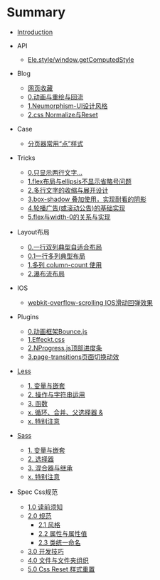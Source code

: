 # Summary

* [Introduction](README.md)

* API
  * [Ele.style/window.getComputedStyle](./API/0.element.style-getComputedStyle().md)

* Blog
  * [网页收藏](./Blog/_web-favorite.md)
  * [0.动画与重绘与回流](./Blog/0.Animation-Redraw-Reflow.md)
  * [1.Neumorphism-UI设计风格](./Blog/1.Neumorphism-UI.md)
  * [2.css Normalize与Reset](./Blog/2.css-normalize-reset.md)

* Case  
  * [分页器常用“点”样式](./Case/0.Dot-Pagination-Style.md)  
  
* Tricks
  * [0.只显示两行文字...](./Tricks/0.two-row-txt.md)
  * [1.flex布局与ellipsis不显示省略号问题](./Tricks/1.flex-&-ellipsis.md)
  * [2.多行文字的收缩与展开设计](./Tricks/2.more-txt-expand-collapse.md)
  * [3.box-shadow 叠加使用，实现耐看的阴影](./Tricks/3.more-box-shadow.md)
  * [4.轮播广告(或滚动公告)的基础实现](./Tricks/4.animate-ad-slider.md)
  * [5.flex与width-0的关系与实现](./Tricks/5.flex-width-0的实例作用.md)
  
  
* Layout布局  
  * [0.一行双列典型自适合布局](./Layout/0.Two-column-auto-layout.md)
  * [0.1一行多列典型布局](./Layout/0.1.Three-column-&-center-layout.md)
  * [1.多列 column-count 使用](./Layout/1.Multi-Columns.md)
  * [2.瀑布流布局](./Layout/2.Waterfall-realize.md)


* IOS
  * [webkit-overflow-scrolling IOS滑动回弹效果](ios/1.webkit-overflow-scrolling-IOS滑动回弹效果.md)
  
  
* Plugins
  * [0.动画框架Bounce.js](Plugins/0.Bounce.js.md) 
  * [1.Effeckt.css](Plugins/1.Effeckt.css.md)
  * [2.NProgress.js顶部进度条](Plugins/2.NProgress.js.md)
  * [3.page-transitions页面切换动效](Plugins/3.PageTransitions.md)
  

* [Less](./Less/_less.md)
  * [1. 变量与嵌套](./Less/1.variable-nested.md)
  * [2. 操作与字符串运用](./Less/2.operation-string.md)
  * [3. 函数](./Less/3.funciton.md)
  * [x. 循环、合并、父选择器 & ](./Less/x.Loop-Merge-ParentSelectors.md)
  * [x. 特别注意](./Less/special.md)


* [Sass](./Sass/_sass.md)
  * [1. 变量与嵌套](./Sass/1.varialbe-nested.md)
  * [2. 选择器](./Sass/2.selector.md)
  * [3. 混合器与继承](./Sass/3.mixin-inheritance.md)
  * [x. 特别注意](./Sass/special.md)
  
  
* Spec Css规范 
  * [1.0 读前须知](./Spec/1.0-读前须知.md)
  * [2.0 规范](./Spec/2.0-规范.md)
    * [2.1 风格](./Spec/2.1-风格.md)
    * [2.2 属性与属性值](./Spec/2.2-属性与属性值.md)
    * [2.3 类统一命名](./Spec/2.3-类统一命名.md)
  * [3.0 开发技巧](./Spec/3.0-技巧.md)
  * [4.0 文件与文件夹组织](./Spec/4.0-文件夹及文件命名.md)
  * [5.0 Css Reset 样式重置](./Spec/5.0-Css-Reset-Css-重置.md)
